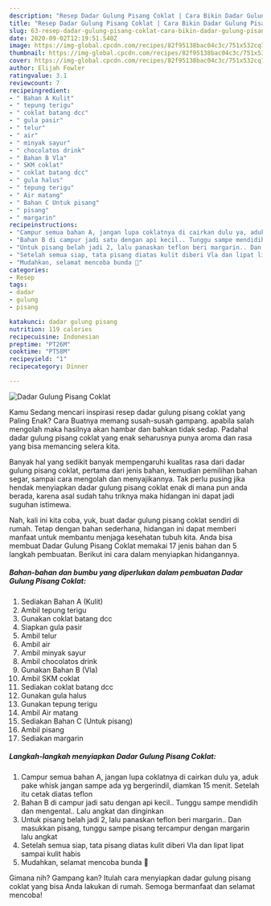 ```yaml
---
description: "Resep Dadar Gulung Pisang Coklat | Cara Bikin Dadar Gulung Pisang Coklat Yang Menggugah Selera"
title: "Resep Dadar Gulung Pisang Coklat | Cara Bikin Dadar Gulung Pisang Coklat Yang Menggugah Selera"
slug: 63-resep-dadar-gulung-pisang-coklat-cara-bikin-dadar-gulung-pisang-coklat-yang-menggugah-selera
date: 2020-09-02T12:19:51.540Z
image: https://img-global.cpcdn.com/recipes/82f95138bac04c3c/751x532cq70/dadar-gulung-pisang-coklat-foto-resep-utama.jpg
thumbnail: https://img-global.cpcdn.com/recipes/82f95138bac04c3c/751x532cq70/dadar-gulung-pisang-coklat-foto-resep-utama.jpg
cover: https://img-global.cpcdn.com/recipes/82f95138bac04c3c/751x532cq70/dadar-gulung-pisang-coklat-foto-resep-utama.jpg
author: Elijah Fowler
ratingvalue: 3.1
reviewcount: 7
recipeingredient:
- " Bahan A Kulit"
- " tepung terigu"
- " coklat batang dcc"
- " gula pasir"
- " telur"
- " air"
- " minyak sayur"
- " chocolatos drink"
- " Bahan B Vla"
- " SKM coklat"
- " coklat batang dcc"
- " gula halus"
- " tepung terigu"
- " Air matang"
- " Bahan C Untuk pisang"
- " pisang"
- " margarin"
recipeinstructions:
- "Campur semua bahan A, jangan lupa coklatnya di cairkan dulu ya, aduk pake whisk jangan sampe ada yg bergerindil, diamkan 15 menit. Setelah itu cetak diatas teflon"
- "Bahan B di campur jadi satu dengan api kecil.. Tunggu sampe mendidih dan mengental.. Lalu angkat dan dinginkan"
- "Untuk pisang belah jadi 2, lalu panaskan teflon beri margarin.. Dan masukkan pisang, tunggu sampe pisang tercampur dengan margarin lalu angkat"
- "Setelah semua siap, tata pisang diatas kulit diberi Vla dan lipat lipat sampai kulit habis"
- "Mudahkan, selamat mencoba bunda 🥰"
categories:
- Resep
tags:
- dadar
- gulung
- pisang

katakunci: dadar gulung pisang 
nutrition: 119 calories
recipecuisine: Indonesian
preptime: "PT26M"
cooktime: "PT58M"
recipeyield: "1"
recipecategory: Dinner

---
```



![Dadar Gulung Pisang Coklat](https://img-global.cpcdn.com/recipes/82f95138bac04c3c/751x532cq70/dadar-gulung-pisang-coklat-foto-resep-utama.jpg)

Kamu Sedang mencari inspirasi resep dadar gulung pisang coklat yang Paling Enak? Cara Buatnya memang susah-susah gampang. apabila salah mengolah maka hasilnya akan hambar dan bahkan tidak sedap. Padahal dadar gulung pisang coklat yang enak seharusnya punya aroma dan rasa yang bisa memancing selera kita.

Banyak hal yang sedikit banyak mempengaruhi kualitas rasa dari dadar gulung pisang coklat, pertama dari jenis bahan, kemudian pemilihan bahan segar, sampai cara mengolah dan menyajikannya. Tak perlu pusing jika hendak menyiapkan dadar gulung pisang coklat enak di mana pun anda berada, karena asal sudah tahu triknya maka hidangan ini dapat jadi suguhan istimewa.




Nah, kali ini kita coba, yuk, buat dadar gulung pisang coklat sendiri di rumah. Tetap dengan bahan sederhana, hidangan ini dapat memberi manfaat untuk membantu menjaga kesehatan tubuh kita. Anda bisa membuat Dadar Gulung Pisang Coklat memakai 17 jenis bahan dan 5 langkah pembuatan. Berikut ini cara dalam menyiapkan hidangannya.

<!--inarticleads1-->

##### Bahan-bahan dan bumbu yang diperlukan dalam pembuatan Dadar Gulung Pisang Coklat:

1. Sediakan  Bahan A (Kulit)
1. Ambil  tepung terigu
1. Gunakan  coklat batang dcc
1. Siapkan  gula pasir
1. Ambil  telur
1. Ambil  air
1. Ambil  minyak sayur
1. Ambil  chocolatos drink
1. Gunakan  Bahan B (Vla)
1. Ambil  SKM coklat
1. Sediakan  coklat batang dcc
1. Gunakan  gula halus
1. Gunakan  tepung terigu
1. Ambil  Air matang
1. Sediakan  Bahan C (Untuk pisang)
1. Ambil  pisang
1. Sediakan  margarin




<!--inarticleads2-->

##### Langkah-langkah menyiapkan Dadar Gulung Pisang Coklat:

1. Campur semua bahan A, jangan lupa coklatnya di cairkan dulu ya, aduk pake whisk jangan sampe ada yg bergerindil, diamkan 15 menit. Setelah itu cetak diatas teflon
1. Bahan B di campur jadi satu dengan api kecil.. Tunggu sampe mendidih dan mengental.. Lalu angkat dan dinginkan
1. Untuk pisang belah jadi 2, lalu panaskan teflon beri margarin.. Dan masukkan pisang, tunggu sampe pisang tercampur dengan margarin lalu angkat
1. Setelah semua siap, tata pisang diatas kulit diberi Vla dan lipat lipat sampai kulit habis
1. Mudahkan, selamat mencoba bunda 🥰




Gimana nih? Gampang kan? Itulah cara menyiapkan dadar gulung pisang coklat yang bisa Anda lakukan di rumah. Semoga bermanfaat dan selamat mencoba!
